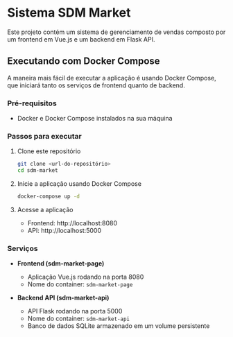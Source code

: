 # Sistema SDM Market

Este projeto contém um sistema de gerenciamento de vendas composto por um frontend em Vue.js e um backend em Flask API.

## Executando com Docker Compose

A maneira mais fácil de executar a aplicação é usando Docker Compose, que iniciará tanto os serviços de frontend quanto de backend.

### Pré-requisitos

- Docker e Docker Compose instalados na sua máquina

### Passos para executar

1. Clone este repositório
   ```bash
   git clone <url-do-repositório>
   cd sdm-market
   ```

2. Inicie a aplicação usando Docker Compose
   ```bash
   docker-compose up -d
   ```

3. Acesse a aplicação
   - Frontend: http://localhost:8080
   - API: http://localhost:5000

### Serviços

- **Frontend (sdm-market-page)**
  - Aplicação Vue.js rodando na porta 8080
  - Nome do container: `sdm-market-page`

- **Backend API (sdm-market-api)**
  - API Flask rodando na porta 5000
  - Nome do container: `sdm-market-api`
  - Banco de dados SQLite armazenado em um volume persistente
